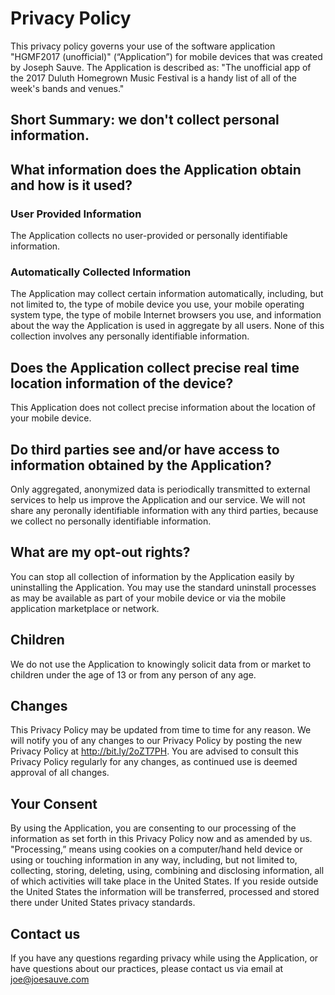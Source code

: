 # Privacy Policy

This privacy policy governs your use of the software application "HGMF2017 (unofficial)" (“Application”) for mobile devices that was created by Joseph Sauve. The Application is described as: "The unofficial app of the 2017 Duluth Homegrown Music Festival is a handy list of all of the week's bands and venues." 

## Short Summary: we don't collect personal information.

## What information does the Application obtain and how is it used?

### User Provided Information 

The Application collects no user-provided or personally identifiable information.

### Automatically Collected Information 

The Application may collect certain information automatically, including, but not limited to, the type of mobile device you use, your mobile operating system type, the type of mobile Internet browsers you use, and information about the way the Application is used in aggregate by all users. None of this collection involves any personally identifiable information.

## Does the Application collect precise real time location information of the device?

This Application does not collect precise information about the location of your mobile device. 

## Do third parties see and/or have access to information obtained by the Application?

Only aggregated, anonymized data is periodically transmitted to external services to help us improve the Application and our service. We will not share any peronally identifiable information with any third parties, because we collect no personally identifiable information.

## What are my opt-out rights?

You can stop all collection of information by the Application easily by uninstalling the Application. You may use the standard uninstall processes as may be available as part of your mobile device or via the mobile application marketplace or network.

## Children

We do not use the Application to knowingly solicit data from or market to children under the age of 13 or from any person of any age.

## Changes

This Privacy Policy may be updated from time to time for any reason. We will notify you of any changes to our Privacy Policy by posting the new Privacy Policy at http://bit.ly/2oZT7PH. You are advised to consult this Privacy Policy regularly for any changes, as continued use is deemed approval of all changes.

## Your Consent

By using the Application, you are consenting to our processing of the information as set forth in this Privacy Policy now and as amended by us. "Processing,” means using cookies on a computer/hand held device or using or touching information in any way, including, but not limited to, collecting, storing, deleting, using, combining and disclosing information, all of which activities will take place in the United States. If you reside outside the United States the information will be transferred, processed and stored there under United States privacy standards. 

## Contact us

If you have any questions regarding privacy while using the Application, or have questions about our practices, please contact us via email at joe@joesauve.com
